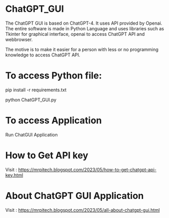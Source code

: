 # ChatGPT_GUI
The ChatGPT GUI is based on ChatGPT-4. It uses API provided by Openai. The entire software is made in Python Language and uses libraries such as Tkinter for graphical interface, openai to access ChatGPT API and webbrowser.

The motive is to make it easier for a person with less or no programming knowledge to access ChatGPT API.

# To access Python file:

pip install -r requirements.txt

python ChatGPT_GUI.py

# To access Application
Run ChatGUI Application

# How to Get API key
Visit : https://mrpitech.blogspot.com/2023/05/how-to-get-chatgpt-api-key.html

# About ChatGPT GUI Application
Visit : https://mrpitech.blogspot.com/2023/05/all-about-chatgpt-gui.html
